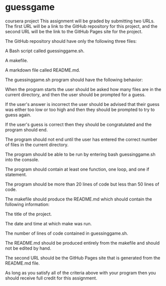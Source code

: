 # guessgame
coursera project
This assignment will be graded by submitting two URLs. The first URL will be a link to the GitHub repository for this project, and the second URL will be the link to the GitHub Pages site for the project.

The GitHub repository should have only the following three files:

A Bash script called guessinggame.sh.

A makefile.

A markdown file called README.md.

The guessinggame.sh program should have the following behavior:

When the program starts the user should be asked how many files are in the current directory, and then the user should be prompted for a guess.

If the user's answer is incorrect the user should be advised that their guess was either too low or too high and then they should be prompted to try to guess again.

If the user's guess is correct then they should be congratulated and the program should end.

The program should not end until the user has entered the correct number of files in the current directory.

The program should be able to be run by entering bash guessinggame.sh into the console.

The program should contain at least one function, one loop, and one if statement.

The program should be more than 20 lines of code but less than 50 lines of code.

The makefile should produce the README.md which should contain the following information:

The title of the project.

The date and time at which make was run.

The number of lines of code contained in guessinggame.sh.

The README.md should be produced entirely from the makefile and should not be edited by hand.

The second URL should be the GitHub Pages site that is generated from the README.md file.

As long as you satisfy all of the criteria above with your program then you should receive full credit for this assignment.
